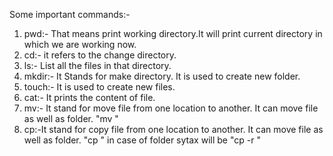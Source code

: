 Some important commands:-

1. pwd:- That means print working directory.It will print current directory in which we are working now.
2. cd:- it refers to the change directory.
3. ls:- List all the files in that directory.
4. mkdir:- It Stands for make directory. It is used to create new folder.
5. touch:- It is used to create new files.
6. cat:- It prints the content of file.
7. mv:- It stand for move file from one location to another. It can move file as well as folder.
   "mv <FileName> <Destination>"
8. cp:-It stand for copy file from one location to another. It can move file as well as folder.
   "cp <FileName> <Destination>"
   in case of folder sytax will be "cp -r <FileName> <Destination>"
